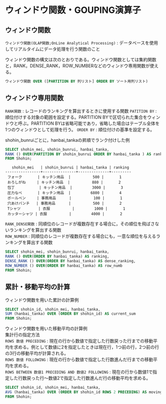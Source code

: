 # ウィンドウ関数・GOUPING演算子

## ウィンドウ関数
`ウィンドウ関数(OLAP関数;OnLine Analytical Processing)` : データベースを使用してリアルタイムにデータ処理を行う関数のこと

ウィンドウ関数の構文は次のとおりである。ウィンドウ関数としては集約関数と，RANK，DENSE_RANK，ROW_NUMBERなどのウィンドウ専用関数が使える。
```sql
ウィンドウ関数 OVER ([PARTITION BY 列リスト] ORDER BY ソート用列リスト)
```

## ウィンドウ専用関数
`RANK関数` : レコードのランキングを算出するときに使用する関数
`PATITION BY` : 順位付けする対象の範囲を設定する。PARTITION BYで区切られた集合をウィンドウと呼ぶ。PARTITION BYは省略可能であり，省略した場合はテーブル全体を1つのウィンドウとして処理を行う。
`ORDER BY` : 順位付けの基準を設定する。

shohin_bunruiごとに，hanbai_tankaの昇順でランク付けした例
```sql
SELECT shohin_mei, shohin_bunrui, hanbai_tanka,
RANK () OVER(PARTITION BY shohin_bunrui ORDER BY hanbai_tanka ) AS ranking
FROM Shohin;
```

```
   shohin_mei   | shohin_bunrui | hanbai_tanka | ranking 
----------------+---------------+--------------+---------
 フォーク       | キッチン用品  |          500 |       1
 おろしがね     | キッチン用品  |          880 |       2
 包丁           | キッチン用品  |         3000 |       3
 圧力なべ       | キッチン用品  |         6800 |       4
 ボールペン     | 事務用品      |          100 |       1
 穴あけパンチ   | 事務用品      |          500 |       2
 Tシャツ        | 衣服          |         1000 |       1
 カッターシャツ | 衣服          |         4000 |       2
```

`RANK_DENSE関数` : 同順位のレコードが複数存在する場合に，その順位を飛ばさないランキングを算出する関数  
`ROW_NUMBER` : 同順位のレコードが複数存在する場合にも，一意な順位を与えるランキングを算出する関数

```sql
SELECT shohin_mei, shohin_bunrui, hanbai_tanka,
RANK () OVER(ORDER BY hanbai_tanka) AS ranking,
DENSE_RANK () OVER(ORDER BY hanbai_tanka) AS dense_ranking,
ROW_NUMBER () OVER(ORDER BY hanbai_tanka) AS row_numb
FROM Shohin;
```

## 累計・移動平均の計算
ウィンドウ関数を用いた累計の計算例
```sql
SELECT shohin_id, shohin_mei, hanbai_tanka,
SUM (hanbai_tanka) OVER (ORDER BY shohin_id) AS current_sum
FROM Shohin;
```

ウィンドウ関数を用いた移動平均の計算例  
集計行の指定方法  
`ROWS 数値 PRECEDING` : 現在の行から数値で指定した行数戻った行までの移動平均を求める。例として数値に2を指定したときは現在行，1つ前の行，2つ前の行の3行の移動平均が計算される。  
`ROWS 数値 FOLLOWING` : 現在の行から数値で指定した行数進んだ行までの移動平均を求める。  
`ROWS BETWEEN 数値1 PRECEDING AND 数値2 FOLLOWING` : 現在の行から数値1で指定した行数戻った行～数値2で指定した行数進んだ行の移動平均を求める。

```sql
SELECT shohin_id, shohin_mei, hanbai_tanka, 
AVG (hanbai_tanka) OVER (ORDER BY shohin_id ROWS 2 PRECEDING) AS moving_avg
FROM Shohin;
```